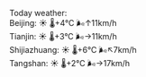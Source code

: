 Today weather:  
Beijing: ☀️ 🌡️+4°C 🌬️↑11km/h  
Tianjin: ☀️ 🌡️+3°C 🌬️→11km/h  
Shijiazhuang: ☀️ 🌡️+6°C 🌬️↖7km/h  
Tangshan: ☀️ 🌡️+2°C 🌬️→17km/h  
